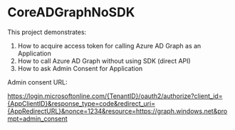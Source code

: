 # CoreADGraphNoSDK
This project demonstrates:
1. How to acquire access token for calling Azure AD Graph as an Application
2. How to call Azure AD Graph without using SDK (direct API)
3. How to ask Admin Consent for Application

Admin consent URL:

https://login.microsoftonline.com/{TenantID}/oauth2/authorize?client_id={AppClientID}&response_type=code&redirect_uri={AppRedirectURL}&nonce=1234&resource=https://graph.windows.net&prompt=admin_consent
